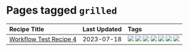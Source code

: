 # Pages tagged `grilled`

|Recipe Title|Last Updated|Tags
|:---|:---|:---|
|[Workflow Test Recipe 4](../recipes/workflowtestrecipe4.md)|2023-07-18|[![](https://img.shields.io/badge/tag-baked-28ab17)](../tags/baked.md) [![](https://img.shields.io/badge/tag-fast_food-42963a)](../tags/fast_food.md) [![](https://img.shields.io/badge/tag-grilled-f47a18)](../tags/grilled.md) [![](https://img.shields.io/badge/tag-italian-9d5b24)](../tags/italian.md) [![](https://img.shields.io/badge/tag-protein-c6d429)](../tags/protein.md) [![](https://img.shields.io/badge/tag-sides-9fef19)](../tags/sides.md) [![](https://img.shields.io/badge/tag-snack-9acea8)](../tags/snack.md)|
